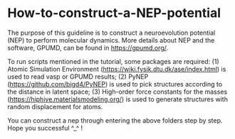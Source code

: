 # How-to-construct-a-NEP-potential
The purpose of this guideline is to construct a neuroevolution potential (NEP) to perform molecular dynamics. More details about NEP and the software, GPUMD, can be found in https://gpumd.org/.

To run scripts mentioned in the tutorial, some packages are required:
(1) Atomic Simulation Environment (https://wiki.fysik.dtu.dk/ase/index.html) is used to read vasp or GPUMD results;
(2) PyNEP (https://github.com/bigd4/PyNEP) is used to pick structures according to the distance in latent space;
(3) High-order force constants for the masses (https://hiphive.materialsmodeling.org/) is used to generate structures with random displacement for atoms. 

You can construct a nep through entering the above folders step by step.
Hope you successful ^_^ !
